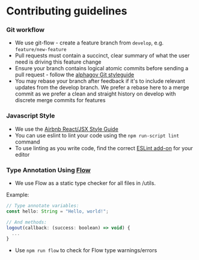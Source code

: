 Contributing guidelines
=======================

### Git workflow

* We use git-flow - create a feature branch from `develop`, e.g. `feature/new-feature`
* Pull requests must contain a succinct, clear summary of what the user need is driving this feature change
* Ensure your branch contains logical atomic commits before sending a pull request - follow the [alphagov Git styleguide](https://github.com/alphagov/styleguides/blob/master/git.md)
* You may rebase your branch after feedback if it's to include relevant updates from the develop branch. We prefer a rebase here to a merge commit as we prefer a clean and straight history on develop with discrete merge commits for features

### Javascript Style

* We use the [Airbnb React/JSX Style Guide](https://github.com/airbnb/javascript)
* You can use eslint to lint your code using the `npm run-script lint` command
* To use linting as you write code, find the correct [ESLint add-on](http://eslint.org/docs/user-guide/integrations) for your editor 

### Type Annotation Using [Flow](https://flow.org/en/)

* We use Flow as a static type checker for all files in /utils.

Example:

```javascript
// Type annotate variables:
const hello: String = "Hello, world!";

// And methods:
logout(callback: (success: boolean) => void) {
  ...
}
```

* Use `npm run flow` to check for Flow type warnings/errors